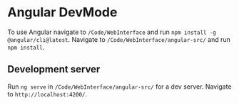 # Angular DevMode

To use Angular navigate to `/Code/WebInterface` and run `npm install -g @angular/cli@latest`.
Navigate to `/Code/WebInterface/angular-src/` and run `npm install`.

## Development server

Run `ng serve` in `/Code/WebInterface/angular-src/` for a dev server. Navigate to `http://localhost:4200/`.
